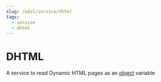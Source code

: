 ```yaml
---
slug: /odsl/service/dhtml
tags:
  - service
  - dhtml
---
```

DHTML
======

A service to read Dynamic HTML pages as an [object](/docs/odsl/variable/object) variable
